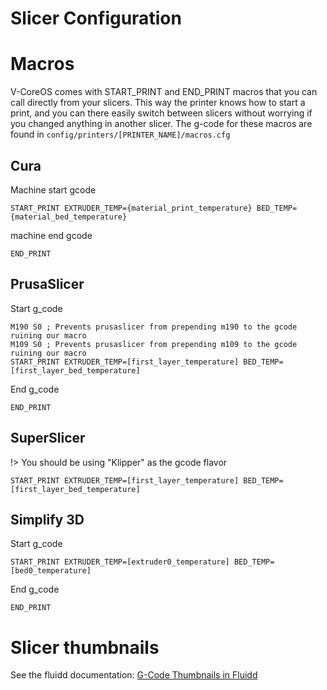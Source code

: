 # Slicer Configuration

# Macros
V-CoreOS comes with START_PRINT and END_PRINT macros that you can call directly from your slicers. This way the printer knows how to start a print, and you can there easily switch between slicers without worrying if you changed anything in another slicer.
The g-code for these macros are found in `config/printers/[PRINTER_NAME]/macros.cfg`

## Cura

Machine start gcode
```properties
START_PRINT EXTRUDER_TEMP={material_print_temperature} BED_TEMP={material_bed_temperature}
```

machine end gcode
```properties
END_PRINT
```

## PrusaSlicer

Start g_code 
```properties
M190 S0 ; Prevents prusaslicer from prepending m190 to the gcode ruining our macro
M109 S0 ; Prevents prusaslicer from prepending m109 to the gcode ruining our macro
START_PRINT EXTRUDER_TEMP=[first_layer_temperature] BED_TEMP=[first_layer_bed_temperature]
```

End g_code
```properties
END_PRINT
```

## SuperSlicer
!> You should be using "Klipper" as the gcode flavor

```properties
START_PRINT EXTRUDER_TEMP=[first_layer_temperature] BED_TEMP=[first_layer_bed_temperature]
```

## Simplify 3D

Start g_code 
```properties
START_PRINT EXTRUDER_TEMP=[extruder0_temperature] BED_TEMP=[bed0_temperature]
```

End g_code
```properties
END_PRINT
```

# Slicer thumbnails
See the fluidd documentation: [G-Code Thumbnails in Fluidd](https://docs.fluidd.xyz/features/thumbnails)
